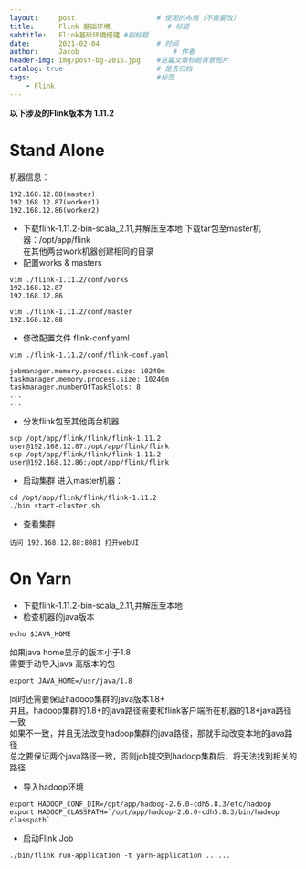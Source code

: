 ```yaml
---
layout:     post   				    # 使用的布局（不需要改）
title:      Flink 基础环境 				# 标题 
subtitle:   Flink基础环境搭建 #副标题
date:       2021-02-04 				# 时间
author:     Jacob 						# 作者
header-img: img/post-bg-2015.jpg 	#这篇文章标题背景图片
catalog: true 						# 是否归档
tags:								#标签
    - Flink
---
```





**以下涉及的Flink版本为 1.11.2**

# Stand Alone
机器信息：
```
192.168.12.88(master)
192.168.12.87(worker1)
192.168.12.86(worker2)
```
* 下载flink-1.11.2-bin-scala_2.11,并解压至本地
下载tar包至master机器：/opt/app/flink   
在其他两台work机器创建相同的目录
* 配置works & masters
```
vim ./flink-1.11.2/conf/works
192.168.12.87
192.168.12.86
```
```
vim ./flink-1.11.2/conf/master
192.168.12.88
```
* 修改配置文件 flink-conf.yaml
```
vim ./flink-1.11.2/conf/flink-conf.yaml

jobmanager.memory.process.size: 10240m
taskmanager.memory.process.size: 10240m
taskmanager.numberOfTaskSlots: 8
...
...
```
* 分发flink包至其他两台机器
```
scp /opt/app/flink/flink/flink-1.11.2 user@192.168.12.87:/opt/app/flink/flink
scp /opt/app/flink/flink/flink-1.11.2 user@192.168.12.86:/opt/app/flink/flink
```
* 启动集群
进入master机器：
```
cd /opt/app/flink/flink/flink-1.11.2
./bin start-cluster.sh
```
* 查看集群
```
访问 192.168.12.88:8081 打开webUI
```

# On Yarn

* 下载flink-1.11.2-bin-scala_2.11,并解压至本地
* 检查机器的java版本
```
echo $JAVA_HOME
```
如果java home显示的版本小于1.8   
需要手动导入java 高版本的包
```
export JAVA_HOME=/usr/java/1.8
```
同时还需要保证hadoop集群的java版本1.8+   
并且，hadoop集群的1.8+的java路径需要和flink客户端所在机器的1.8+java路径一致   
如果不一致，并且无法改变hadoop集群的java路径，那就手动改变本地的java路径    
总之要保证两个java路径一致，否则job提交到hadoop集群后，将无法找到相关的路径
* 导入hadoop环境
```
export HADOOP_CONF_DIR=/opt/app/hadoop-2.6.0-cdh5.8.3/etc/hadoop
export HADOOP_CLASSPATH=`/opt/app/hadoop-2.6.0-cdh5.8.3/bin/hadoop classpath`
```
* 启动Flink Job
```
./bin/flink run-application -t yarn-application ......
```
